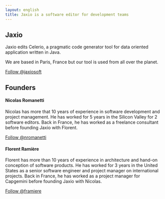 ```yaml
---
layout: english
title: Jaxio is a software editor for development teams
---
```

## Jaxio

<script src="//platform.linkedin.com/in.js" type="text/javascript"></script>

Jaxio edits Celerio, a pragmatic code generator tool for data oriented application written in Java.

We are based in Paris, France but our tool is used from all over the planet.

<a href="https://twitter.com/jaxiosoft" class="twitter-follow-button" data-show-count="false" data-lang="en">Follow @jaxiosoft</a>

## Founders

#### <script type="IN/MemberProfile" data-id="http://www.linkedin.com/in/nromanetti" data-format="hover"></script> Nicolas Romanetti

Nicolas has more that 10 years of experience in software development and project management.
He has worked for 5 years in the Silicon Valley for 2 software editors.
Back in France, he has worked as a freelance consultant before founding Jaxio with Florent.

<a href="https://twitter.com/nromanetti" class="twitter-follow-button" data-show-count="false" data-lang="en">Follow @nromanetti</a>

#### <script type="IN/MemberProfile" data-id="http://www.linkedin.com/in/framiere" data-format="hover"></script> Florent Ramière

Florent has more than 10 years of experience in architecture and hand-on conception of software products.
He has worked for 3 years in the United States as a senior software engineer and project manager on international projects.
Back in France, he has worked as a project manager for Capgemini before founding Jaxio with Nicolas.<br/>

<a href="https://twitter.com/framiere" class="twitter-follow-button" data-show-count="false" data-lang="en">Follow @framiere</a>

<script>!function(d,s,id){var js,fjs=d.getElementsByTagName(s)[0];if(!d.getElementById(id)){js=d.createElement(s);js.id=id;js.src="//platform.twitter.com/widgets.js";fjs.parentNode.insertBefore(js,fjs);}}(document,"script","twitter-wjs");</script>

<br/>
<br/>
<br/>
<br/>
<br/>
<br/>
<br/>
<br/>
